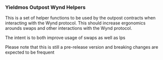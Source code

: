 ### Yieldmos Outpost Wynd Helpers

This is a set of helper functions to be used by the outpost contracts when interacting with the Wynd protocol. This should increase ergonomics arounds swaps and other interactions with the Wynd protocol.

The intent is to both improve usage of swaps as well as lps

Please note that this is still a pre-release version and breaking changes are expected to be frequent
